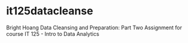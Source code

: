 # it125datacleanse
Bright Hoang Data Cleansing and Preparation: Part Two Assignment for course IT 125 - Intro to Data Analytics
